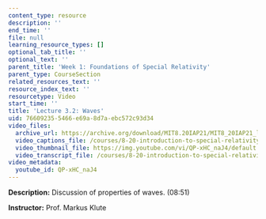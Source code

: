 ```yaml
---
content_type: resource
description: ''
end_time: ''
file: null
learning_resource_types: []
optional_tab_title: ''
optional_text: ''
parent_title: 'Week 1: Foundations of Special Relativity'
parent_type: CourseSection
related_resources_text: ''
resource_index_text: ''
resourcetype: Video
start_time: ''
title: 'Lecture 3.2: Waves'
uid: 76609235-5466-e69a-8d7a-ebc572c93d34
video_files:
  archive_url: https://archive.org/download/MIT8.20IAP21/MIT8_20IAP21_lec03-2_300k.mp4
  video_captions_file: /courses/8-20-introduction-to-special-relativity-january-iap-2021/6298cf0bc6605d49ad3ebf1b88e34082_QP-xHC_naJ4.vtt
  video_thumbnail_file: https://img.youtube.com/vi/QP-xHC_naJ4/default.jpg
  video_transcript_file: /courses/8-20-introduction-to-special-relativity-january-iap-2021/a2e04e5f67c2f209dd39a8b4b345c42e_QP-xHC_naJ4.pdf
video_metadata:
  youtube_id: QP-xHC_naJ4
---
```


**Description:** Discussion of properties of waves. (08:51)

**Instructor:** Prof. Markus Klute